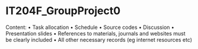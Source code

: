 # IT204F_GroupProject0
Content:
  • Task allocation
  • Schedule
  • Source codes
  • Discussion
  • Presentation slides
  • References to materials, journals and websites must be clearly included
  • All other necessary records (eg internet resources etc)
  
